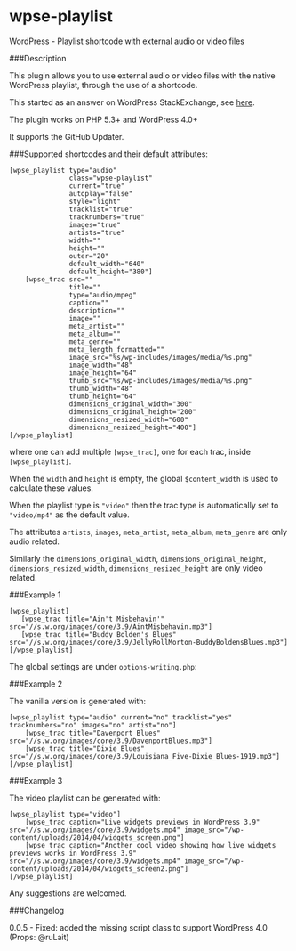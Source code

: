 wpse-playlist
=================

WordPress - Playlist shortcode with external audio or video files

###Description

This plugin allows you to use external audio or video files with the native WordPress playlist, through the use of a shortcode.

This started as an answer on WordPress StackExchange, see [here](http://wordpress.stackexchange.com/questions/141766/making-audio-playlist-with-external-audio-files/).

The plugin works on PHP 5.3+ and WordPress 4.0+ 

It supports the GitHub Updater.

###Supported shortcodes and their default attributes:

    [wpse_playlist type="audio" 
                   class="wpse-playlist" 
                   current="true" 
                   autoplay="false" 
                   style="light" 
                   tracklist="true" 
                   tracknumbers="true" 
                   images="true" 
                   artists="true" 
                   width="" 
                   height=""
                   outer="20"
                   default_width="640"
                   default_height="380"]
        [wpse_trac src="" 
                   title="" 
                   type="audio/mpeg" 
                   caption="" 
                   description="" 
                   image="" 
                   meta_artist="" 
                   meta_album="" 
                   meta_genre=""
                   meta_length_formatted=""
                   image_src="%s/wp-includes/images/media/%s.png" 
                   image_width="48" 
                   image_height="64"
                   thumb_src="%s/wp-includes/images/media/%s.png" 
                   thumb_width="48" 
                   thumb_height="64"
                   dimensions_original_width="300" 
                   dimensions_original_height="200"
                   dimensions_resized_width="600" 
                   dimensions_resized_height="400"]
    [/wpse_playlist]

where one can add multiple `[wpse_trac]`, one for each trac, inside `[wpse_playlist]`.

When the `width` and `height` is empty, the global `$content_width` is used to calculate these values.

When the playlist type is `"video"` then the trac type is automatically set to `"video/mp4"` as the default value.

The attributes  `artists`, `images`, `meta_artist`, `meta_album`, `meta_genre` are only audio related.

Similarly the `dimensions_original_width`, `dimensions_original_height`, `dimensions_resized_width`, `dimensions_resized_height` are only video related.

###Example 1

    [wpse_playlist]
       [wpse_trac title="Ain't Misbehavin'" src="//s.w.org/images/core/3.9/AintMisbehavin.mp3"]
       [wpse_trac title="Buddy Bolden's Blues" src="//s.w.org/images/core/3.9/JellyRollMorton-BuddyBoldensBlues.mp3"]
    [/wpse_playlist]


The global settings are under `options-writing.php`:
 

###Example 2

The vanilla  version is generated with:

    [wpse_playlist type="audio" current="no" tracklist="yes" tracknumbers="no" images="no" artist="no"]
        [wpse_trac title="Davenport Blues" src="//s.w.org/images/core/3.9/DavenportBlues.mp3"]
        [wpse_trac title="Dixie Blues" src="//s.w.org/images/core/3.9/Louisiana_Five-Dixie_Blues-1919.mp3"]
    [/wpse_playlist]

###Example 3

The video playlist can be generated with:

    [wpse_playlist type="video"]
        [wpse_trac caption="Live widgets previews in WordPress 3.9" src="//s.w.org/images/core/3.9/widgets.mp4" image_src="/wp-content/uploads/2014/04/widgets_screen.png"]
        [wpse_trac caption="Another cool video showing how live widgets previews works in WordPress 3.9" src="//s.w.org/images/core/3.9/widgets.mp4" image_src="/wp-content/uploads/2014/04/widgets_screen2.png"]
    [/wpse_playlist]


Any suggestions are welcomed.

###Changelog

0.0.5 - Fixed: added the missing script class to support WordPress 4.0 (Props: @ruLait)
